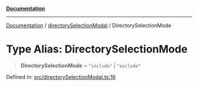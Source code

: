 [**Documentation**](../../README.md)

***

[Documentation](../../README.md) / [directorySelectionModal](../README.md) / DirectorySelectionMode

# Type Alias: DirectorySelectionMode

> **DirectorySelectionMode** = `"include"` \| `"exclude"`

Defined in: [src/directorySelectionModal.ts:16](https://github.com/Christian-Me/folder-to-tags-plugin/blob/bf42295620335492a0928fbbe8ccca5ae986f975/src/directorySelectionModal.ts#L16)
